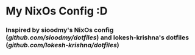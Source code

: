 # My NixOs Config :D

### Inspired by sioodmy's NixOs config (*github.com/sioodmy/dotfiles*) and lokesh-krishna's dotfiles (*github.com/lokesh-krishna/dotfiles*)
